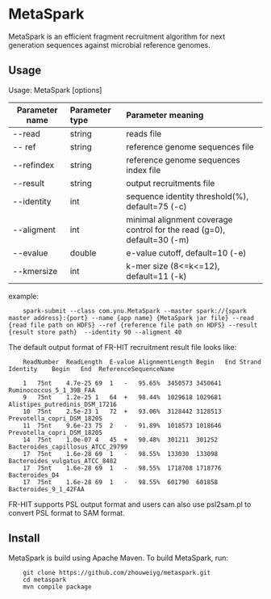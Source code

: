 MetaSpark
===========
MetaSpark is an efficient fragment recruitment algorithm for next generation sequences against microbial reference genomes.


Usage
-----

Usage:   MetaSpark [options]

| Parameter name | Parameter type | Parameter meaning |
| ----- | :---- | :----- |
| --read |string	| reads file |
| -- ref | 	string |	reference genome sequences file |
| --refindex |	string |	reference genome sequences index file |
| --result | 	string |	output recruitments file |
| --identity |	int | 	sequence identity threshold(%), default=75 (-c) |
| --aligment |	int |	minimal alignment coverage control for the read (g=0), default=30 (-m) |
| --evalue | 	double |	e-value cutoff, default=10 (-e) |
| --kmersize |	int |	k-mer size (8<=k<=12), default=11 (-k) |


example:

        spark-submit --class com.ynu.MetaSpark --master spark://{spark master address}:{port} --name {app name} {MetaSpark jar file} --read {read file path on HDFS} --ref {reference file path on HDFS} --result {result store path}  --identity 90 --aligment 40


The default output format of FR-HIT recruitment result file looks like:

        ReadNumber	ReadLength	E-value	AlignmentLength	Begin	End	Strand	Identity	Begin	End  ReferenceSequenceName

        1	75nt	4.7e-25	69	1	-	95.65%	3450573	3450641	Ruminococcus_5_1_39B_FAA
        9	75nt	1.2e-25	1	64	+	98.44%	1029618	1029681	Alistipes_putredinis_DSM_17216
        10	75nt	2.5e-23	1	72	+	93.06%	3128442	3128513	Prevotella_copri_DSM_18205
        11	75nt	9.6e-23	75	2	-	91.89%	1018573	1018646	Prevotella_copri_DSM_18205
        14	75nt	1.0e-07	4	45	+	90.48%	301211	301252	Bacteroides_capillosus_ATCC_29799
        17	75nt	1.6e-28	69	1	-	98.55%	133030	133098	Bacteroides_vulgatus_ATCC_8482
        17	75nt	1.6e-28	69	1	-	98.55%	1718708	1718776	Bacteroides_D4
        17	75nt	1.6e-28	69	1	-	98.55%	601790	601858	Bacteroides_9_1_42FAA

FR-HIT supports PSL output format and users can also use psl2sam.pl to convert PSL format to SAM format.

Install
--------

MetaSpark is build using Apache Maven. To build MetaSpark, run:

        git clone https://github.com/zhouweiyg/metaspark.git
        cd metaspark
        mvn compile package




